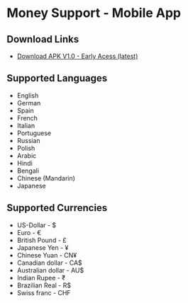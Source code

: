 # Money Support - Mobile App

## Download Links

- [Download APK V1.0 - Early Acess (latest)](https://expo.dev/artifacts/eas/9DAGoJx3zrTfishi3HTMFJ.apk)

## Supported Languages

- English
- German
- Spain
- French
- Italian
- Portuguese
- Russian
- Polish
- Arabic
- Hindi
- Bengali
- Chinese (Mandarin)
- Japanese

## Supported Currencies
- US-Dollar         - $
- Euro              - €
- British Pound     - £
- Japanese Yen      - ¥
- Chinese Yuan      - CN¥
- Canadian dollar   - CA$
- Australian dollar - AU$
- Indian Rupee      - ₹
- Brazilian Real    - R$
- Swiss franc       - CHF
